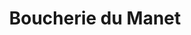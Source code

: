 ---
title: "Boucherie du Manet"
url: /montigny-le-bretonneux/boucherie-du-manet/
shop: Metzgerei
---